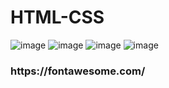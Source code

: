 # HTML-CSS
![image](https://user-images.githubusercontent.com/94780400/150664122-a16f077a-8d8b-4810-9656-c53e57a10a35.png)
![image](https://user-images.githubusercontent.com/94780400/151195106-cda37968-0ba3-45b3-a7e5-1a6b8e074775.png)
![image](https://user-images.githubusercontent.com/94780400/152686375-30d44b73-77e3-4c30-87f7-57c86f17d627.png)
![image](https://user-images.githubusercontent.com/94780400/153235126-9112bc9f-1fc8-44cd-81a6-4415ce830bd3.png)


<h3>https://fontawesome.com/</h3>

